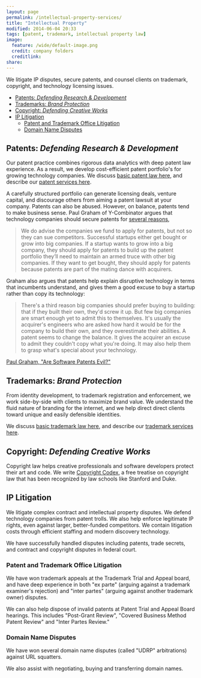 ```yaml
---
layout: page
permalink: /intellectual-property-services/
title: "Intellectual Property"
modified: 2014-06-04 20:33
tags: [patent, trademark, intellectual property law]
image:
  feature: /wide/default-image.png
  credit: company folders 
  creditlink: 
share: 
---
```




We litigate IP disputes, secure patents, and counsel clients on trademark, copyright, and technology licensing issues. 

<div class="toc">
<ul>
<li><a href="#patents-wzxhzdk0defending-research-developmentwzxhzdk1">Patents: <em>Defending Research &amp; Development</em></a></li>
<li><a href="#trademarks-wzxhzdk2brand-protectionwzxhzdk3">Trademarks: <em>Brand Protection</em></a></li>
<li><a href="#copyright-wzxhzdk4defending-creative-workswzxhzdk5">Copyright: <em>Defending Creative Works</em></a></li>
<li><a href="#ip-litigation">IP Litigation</a><ul>
<li><a href="#patent-and-trademark-office-litigation">Patent and Trademark Office Litigation</a></li>
<li><a href="#domain-name-disputes">Domain Name Disputes</a></li>
</ul>
</li>
</ul>
</div>

## Patents:  <em>Defending Research & Development</em>

Our patent practice combines rigorous data analytics with deep patent law experience. As a result, we develop cost-efficient patent portfolio's for growing technology companies. We discuss [basic patent law here](/patent-basics/), and describe our [patent services here](/patent-services/).

A carefully structured portfolio can generate licensing deals, venture capital, and discourage others from aiming a patent lawsuit at your company. Patents can also be abused. However, on balance, patents tend to make business sense. Paul Graham of Y-Combinator argues that technology companies should secure patents for [several reasons](http://www.paulgraham.com/softwarepatents.html), 

> We do advise the companies we fund to apply for patents, but not so they can sue competitors. Successful startups either get bought or grow into big companies. If a startup wants to grow into a big company, they should apply for patents to build up the patent portfolio they’ll need to maintain an armed truce with other big companies. If they want to get bought, they should apply for patents because patents are part of the mating dance with acquirers.

Graham also argues that patents help explain disruptive technology in terms that incumbents understand, and gives them a good excuse to buy a startup rather than copy its technology: 

> There's a third reason big companies should prefer buying to building: that if they built their own, they'd screw it up. But few big companies are smart enough yet to admit this to themselves. It's usually the acquirer's engineers who are asked how hard it would be for the company to build their own, and they overestimate their abilities. A patent seems to change the balance. It gives the acquirer an excuse to admit they couldn't copy what you're doing. It may also help them to grasp what's special about your technology.

[Paul Graham, "Are Software Patents Evil?"](http://www.paulgraham.com/softwarepatents.html)



## Trademarks:  <em>Brand Protection</em>

From identity development, to trademark registration and enforcement, we work side-by-side with clients to maximize brand value. We understand the fluid nature of branding for the internet, and we help direct direct clients toward unique and easily defensible identities. 

We discuss [basic trademark law here](/trademark-basics/), and describe our [trademark services here](/trademark-services/).


## Copyright:  <em>Defending Creative Works</em>

Copyright law helps creative professionals and software developers protect their art and code. We write <a href="http://www.copyrightcodex.com/">Copyright Codex</a>, a free treatise on copyright law that has been recognized by law schools like Stanford and Duke. 
        
## IP Litigation

We litigate complex contract and intellectual property disputes. We defend technology companies from patent trolls. We also help enforce legitimate IP rights, even against larger, better-funded competitors. We contain litigation costs through efficient staffing and modern discovery technology. 

We have successfully handled disputes including patents, trade secrets, and contract and copyright disputes in federal court. 

### Patent and Trademark Office Litigation 

We have won trademark appeals at the Trademark Trial and Appeal board, and have deep experience in both "ex parte" (arguing against a trademark examiner's rejection) and "inter partes" (arguing against another trademark owner) disputes. 

We can also help dispose of invalid patents at Patent Trial and Appeal Board hearings. This includes "Post-Grant Review", "Covered Business Method Patent Review" and "Inter Partes Review." 

### Domain Name Disputes

We have won several domain name disputes (called "UDRP" arbitrations) against URL squatters. 

We also assist with negotiating, buying and transferring domain names. 

